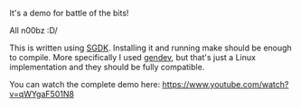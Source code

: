 It's a demo for battle of the bits!

All n00bz :D/

This is written using [SGDK](https://github.com/Stephane-D/SGDK). Installing it and running make should be enough to compile. More specifically I used [gendev](https://github.com/kubilus1/gendev), but that's just a Linux implementation and they should be fully compatible.

You can watch the complete demo here: https://www.youtube.com/watch?v=qWYgaF501N8
